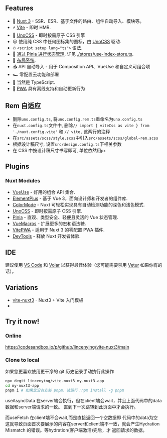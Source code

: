 ## Features

-   💚 [Nuxt 3](https://nuxt.com/) - SSR、ESR、基于文件的路由、组件自动导入、模块等。
-   ⚡️ [Vite](https://cn.vitejs.dev/) - 即时 HMR.
-   🎨 [UnoCSS](https://github.com/unocss/unocss) - 即时按需原子 CSS 引擎
-   😃 使用纯 CSS 中任何图标集的图标，由 [UnoCSS](https://github.com/unocss/unocss) 驱动.
-   🔥 `<script setup lang="ts">` 语法.
-   🍍 [通过 Pinia 进行状态管理](https://github.com/vuejs/pinia), 详见 [./stores/use-index-store.ts](./stores/use-index-store.ts).
-   📑 [布局系统](./layouts).
-   📥 API 自动导入 - 用于 Composition API、VueUse 和自定义可组合项
-   🏎 零配置云功能和部署
-   🦾 当然是 TypeScript.
-   📲 [PWA](https://github.com/vite-pwa/nuxt) 具有离线支持和自动更新行为

## Rem 自适应

-   删除`uno.config.ts`, 将`uno.config.rem.ts`重命名为`uno.config.ts`
-   在`nuxt.config.ts`文件中, 删除`// import { viteCss as vite } from './nuxt.config.vite'` 和 `// vite,` 这两行的注释
-   在`src/assets/scss/style.scss`中引入`src/assets/scss/global-rem.scss`
-   根据设计稿尺寸, 设置`src/design.config.ts`下相关参数
-   在 CSS 中按设计稿尺寸书写即可, 单位依然用`px`

## Plugins

### Nuxt Modules

-   [VueUse](https://github.com/vueuse/vueuse) - 好用的组合 API 集合.
-   [ElementPlus](https://github.com/element-plus/element-plus) - 基于 Vue 3，面向设计师和开发者的组件库.
-   [ColorMode](https://github.com/nuxt-modules/color-mode) - Nuxt 可轻松实现具有自动检测功能的深色和浅色模式.
-   [UnoCSS](https://github.com/unocss/unocss) - 即时按需原子 CSS 引擎.
-   [Pinia](https://github.com/vuejs/pinia) - 直观、类型安全、轻便且灵活的 Vue 状态管理.
-   [VueMacros](https://github.com/vue-macros/vue-macros) - 扩展更多的宏和语法糖.
-   [VitePWA](https://github.com/vite-pwa/nuxt) - 适用于 Nuxt 3 的零配置 PWA 插件.
-   [DevTools](https://github.com/nuxt/devtools) - 释放 Nuxt 开发者体验.

## IDE

建议使用 [VS Code](https://code.visualstudio.com/) 和 [Volar](https://github.com/vuejs/language-tools) 以获得最佳体验（您可能需要禁用 [Vetur](https://vuejs.github.io/vetur/) 如果你有的话）。

## Variations

-   [vite-nuxt3](https://github.com/lincenying/vite-nuxt3) - Nuxt3 + Vite 入门模板
-   

## Try it now!

### Online

https://codesandbox.io/p/github/lincenying/vite-nuxt3/main

### Clone to local

如果您更喜欢使用更干净的 git 历史记录手动执行此操作

```bash
npx degit lincenying/vite-nuxt3 my-nuxt3-app
cd my-nuxt3-app
pnpm i # 如果您没有安装 pnpm，请运行：npm install -g pnpm
```


useAsyncData 在server端会执行，但在client端会wait，并且上面代码中的data数据和server端请求的一致。 直到下一次跳转到此页面中才会执行。

而useFetch 在client端不会wait,而是直接返回一个空数据即 代码中的data为空 这就导致页面首次要展示的内容在server和client端不一致，就会产生Hydration Mismatch 的错误。等hydration(客户端激活)完后，才 返回请求的数据。